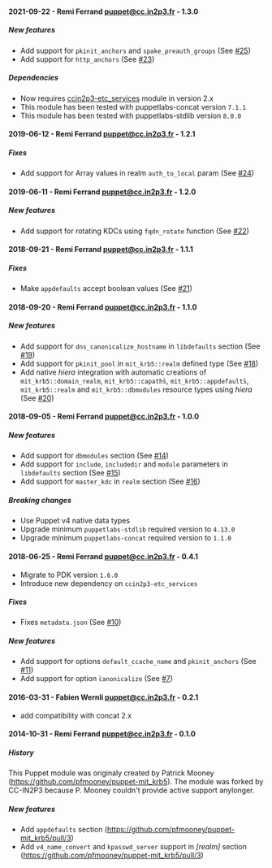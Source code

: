#### 2021-09-22 - Remi Ferrand <puppet@cc.in2p3.fr> - 1.3.0

##### New features

* Add support for `pkinit_anchors` and `spake_preauth_groups` (See [#25](https://github.com/ccin2p3/puppet-mit_krb5/pull/25))
* Add support for `http_anchors` (See [#23](https://github.com/ccin2p3/puppet-mit_krb5/pull/23))

##### Dependencies

* Now requires [ccin2p3-etc_services](https://forge.puppet.com/modules/ccin2p3/etc_services) module in version 2.x
* This module has been tested with puppetlabs-concat version `7.1.1`
* This module has been tested with puppetlabs-stdlib version `8.0.0`

#### 2019-06-12 - Remi Ferrand <puppet@cc.in2p3.fr> - 1.2.1

##### Fixes
* Add support for Array values in realm `auth_to_local` param (See [#24](https://github.com/ccin2p3/puppet-mit_krb5/issues/24))

#### 2019-06-11 - Remi Ferrand <puppet@cc.in2p3.fr> - 1.2.0

##### New features
* Add support for rotating KDCs using `fqdn_rotate` function (See [#22](https://github.com/ccin2p3/puppet-mit_krb5/pull/22))

#### 2018-09-21 - Remi Ferrand <puppet@cc.in2p3.fr> - 1.1.1

##### Fixes
* Make `appdefaults` accept boolean values (See [#21](https://github.com/ccin2p3/puppet-mit_krb5/issues/21))

#### 2018-09-20 - Remi Ferrand <puppet@cc.in2p3.fr> - 1.1.0

##### New features
* Add support for `dns_canonicalize_hostname` in `libdefaults` section (See [#19](https://github.com/ccin2p3/puppet-mit_krb5/pull/19))
* Add support for `pkinit_pool` in `mit_krb5::realm` defined type (See [#18](https://github.com/ccin2p3/puppet-mit_krb5/pull/18))
* Add native _hiera_ integration with automatic creations of `mit_krb5::domain_realm`, `mit_krb5::capaths̀`, `mit_krb5::appdefaults̀`, `mit_krb5::realm` and `mit_krb5::dbmodules` resource types using _hiera_ (See [#20](https://github.com/ccin2p3/puppet-mit_krb5/issues/20))

#### 2018-09-05 - Remi Ferrand <puppet@cc.in2p3.fr> - 1.0.0

##### New features
* Add support for `dbmodules` section (See [#14](https://github.com/ccin2p3/puppet-mit_krb5/pull/14))
* Add support for `include`, `includedir` and `module` parameters in `libdefaults` section (See [#15](https://github.com/ccin2p3/puppet-mit_krb5/pull/15))
* Add support for `master_kdc` in `realm` section (See [#16](https://github.com/ccin2p3/puppet-mit_krb5/pull/16))

##### Breaking changes
* Use Puppet v4 native data types
* Upgrade minimum `puppetlabs-stdlib` required version to `4.13.0`
* Upgrade minimum `puppetlabs-concat` required version to `1.1.0`

#### 2018-06-25 - Remi Ferrand <puppet@cc.in2p3.fr> - 0.4.1

* Migrate to PDK version `1.6.0`
* Introduce new dependency on `ccin2p3-etc_services`

##### Fixes
* Fixes `metadata.json` (See [#10](https://github.com/ccin2p3/puppet-mit_krb5/pull/10))

##### New features
* Add support for options `default_ccache_name` and `pkinit_anchors` (See [#11](https://github.com/ccin2p3/puppet-mit_krb5/pull/11))
* Add support for option ̀`canonicalize` (See [#7](https://github.com/ccin2p3/puppet-mit_krb5/pull/7))

#### 2016-03-31 - Fabien Wernli <puppet@cc.in2p3.fr> - 0.2.1

* add compatibility with concat 2.x

#### 2014-10-31 - Remi Ferrand <puppet@cc.in2p3.fr> - 0.1.0
##### History
This Puppet module was originaly created by Patrick Mooney (https://github.com/pfmooney/puppet-mit_krb5). The module was forked by CC-IN2P3 because P. Mooney couldn't provide active support anylonger.
##### New features
* Add `appdefaults` section (https://github.com/pfmooney/puppet-mit_krb5/pull/3)
* Add `v4_name_convert` and `kpasswd_server` support in _[realm]_ section (https://github.com/pfmooney/puppet-mit_krb5/pull/3)

